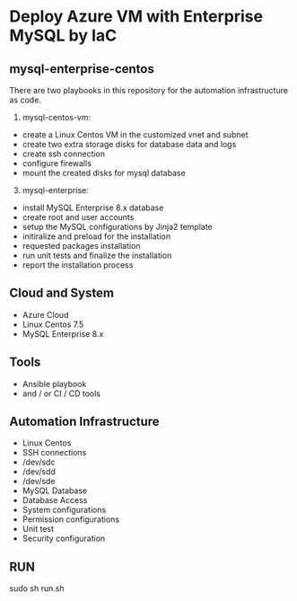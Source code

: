 # Deploy Azure VM with Enterprise MySQL by IaC 

## mysql-enterprise-centos
There are two playbooks in this repository for the automation infrastructure as code. 
1. mysql-centos-vm: 
  - create a Linux Centos VM in the customized vnet and subnet
  - create two extra storage disks for database data and logs
  - create ssh connection
  - configure firewalls
  - mount the created disks for mysql database
3. mysql-enterprise: 
  - install MySQL Enterprise 8.x database
  - create root and user accounts
  - setup the MySQL configurations by Jinja2 template
  - initiralize and preload for the installation
  - requested packages installation 
  - run unit tests and finalize the installation
  - report the installation process

## Cloud and System
- Azure Cloud
- Linux Centos 7.5
- MySQL Enterprise 8.x

## Tools
- Ansible playbook
- and / or CI / CD tools

## Automation Infrastructure
- Linux Centos 
- SSH connections
- /dev/sdc
- /dev/sdd
- /dev/sde
- MySQL Database
- Database Access
- System configurations
- Permission configurations
- Unit test
- Security configuration

## RUN
sudo sh run.sh
